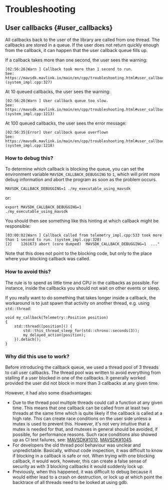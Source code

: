 # Troubleshooting

## User callbacks {#user_callbacks}

All callbacks back to the user of the library are called from one thread. The callbacks are stored in a queue. If the user does not return quickly enough from the callback, it can happen that the user callback queue fills up.

If a callback takes more than one second, the user sees the warning:
```
[02:56:26|Warn ] Callback took more than 1 second to run.
See: https://mavsdk.mavlink.io/main/en/cpp/troubleshooting.html#user_callbacks (system_impl.cpp:327)
```

At 10 queued callbacks, the user sees the warning:
```
[02:56:26|Warn ] User callback queue too slow.
See: https://mavsdk.mavlink.io/main/en/cpp/troubleshooting.html#user_callbacks (system_impl.cpp:1213)
```
At 100 queued callbacks, the user sees the error message:
```
[02:56:35|Error] User callback queue overflown
See: https://mavsdk.mavlink.io/main/en/cpp/troubleshooting.html#user_callbacks (system_impl.cpp:1218)
```

### How to debug this?

To determine which callback is blocking the queue, you can set the environment variable `MAVSDK_CALLBACK_DEBUGGING` to `1`, which will print more debug information and abort the program as soon as the problem occurs.

```
MAVSDK_CALLBACK_DEBUGGING=1 ./my_executable_using_mavsdk
```
or:
```
export MAVSDK_CALLBACK_DEBUGGING=1
./my_executable_using_mavsdk
```

You should then see something like this hinting at which callback might be responsible:
```
[03:00:02|Warn ] Callback called from telemetry_impl.cpp:533 took more than 1 second to run. (system_impl.cpp:320)
[2]    1261673 abort (core dumped)  MAVSDK_CALLBACK_DEBUGGING=1  ..."
```

Note that this does not point to the blocking code, but only to the place where your blocking callback was called.

### How to avoid this?

The rule is to spend as little time and CPU in the callbacks as possible.
For instance, inside the callbacks you should not wait on other events or sleep.

If you really want to do something that takes longer inside a callback, the workaround is to just spawn that activity on another thread, e.g. using `std::thread`:

```
void my_callback(Telemetry::Position position)
{
    std::thread([position]() {
        std::this_thread_sleep_for(std::chrono::seconds(3));
        my_delayed_action(position);
    }).detach();
}
```

### Why did this use to work?

Before introducing the callback queue, we used a thread pool of 3 threads to call user callbacks.
The thread pool was written to avoid everything from stalling if a user blocked in one of the callbacks.
It generally worked provided the user did not block in more than 3 callbacks at any given time.

However, it had also some disadvantages:

- Due to the thread pool multiple threads could call a function at any given time.
  This means that one callback can be called from at least two threads at the same time which is quite likely if the callback is called at a high rate.
  This can create race conditions on the user side unless a mutex is used to prevent this.
  However, it's not very intuitive that a mutex is needed for that, and mutexes in general should be avoided, if possible, for performance reasons.
  Such race conditions also showed up as CI test failures, see: [MAVSDK#1010](https://github.com/mavlink/MAVSDK/issues/1010), [MAVSDK#1045](https://github.com/mavlink/MAVSDK/issues/1045).
- For developers the old thread pool behaviour was unclear and unpredictable.
  Basically, without code inspection, it was difficult to know if blocking in a callback is safe or not.
  When trying with one blocking callback, it would work, however, this can create a false sense of security as with 3 blocking callbacks it would suddenly lock up.
- Previously, when this happened, it was difficult to debug because it would either lead to a crash on destruction, or lock up at which point the backtrace of all threads need to be looked at using gdb.
